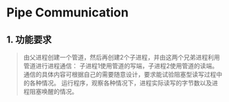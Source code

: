 # Pipe Communication
## 1. 功能要求

>由父进程创建一个管道，然后再创建2个子进程，并由这两个兄弟进程利用管道进行进程通信：
子进程1使用管道的写端，子进程2使用管道的读端。
通信的具体内容可根据自己的需要随意设计，要求能试验阻塞型读写过程中的各种情况。
运行程序，观察各种情况下，进程实际读写的字节数以及进程阻塞唤醒的情况。

